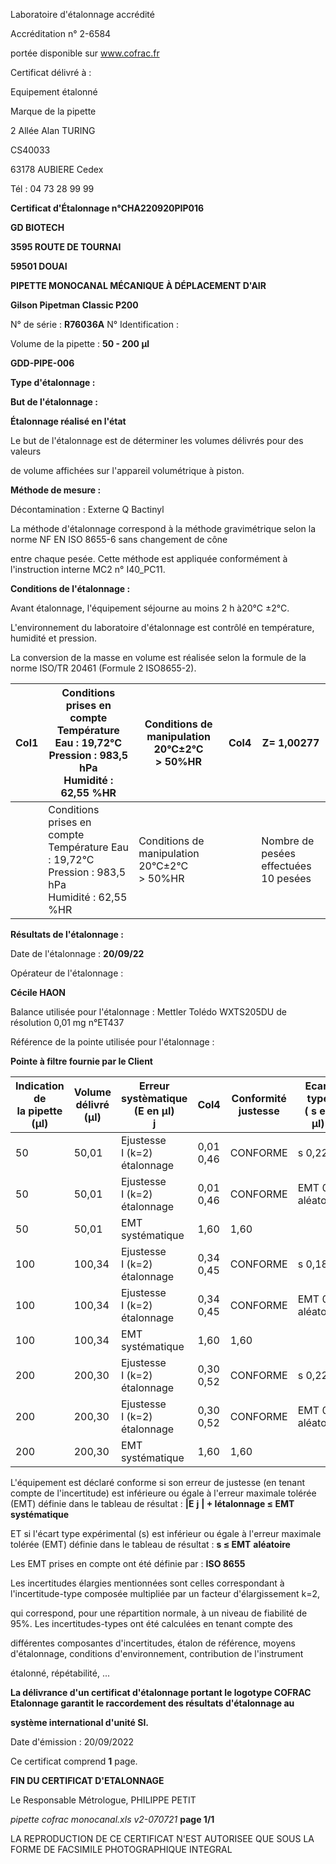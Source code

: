 Laboratoire d'étalonnage accrédité

Accréditation n° 2-6584

portée disponible sur www.cofrac.fr


Certificat délivré à :

Equipement étalonné

Marque de la pipette


2 Allée Alan TURING

CS40033

63178 AUBIERE Cedex

Tél : 04 73 28 99 99

**Certificat d'Étalonnage n°CHA220920PIP016**

**GD BIOTECH**

**3595 ROUTE DE TOURNAI**

**59501 DOUAI**


**PIPETTE MONOCANAL MÉCANIQUE À DÉPLACEMENT D'AIR**

**Gilson Pipetman Classic P200**


N° de série : **R76036A** N° Identification :

Volume de la pipette : **50 - 200 µl**


**GDD-PIPE-006**


**Type d'étalonnage :**

**But de l'étalonnage :**


**Étalonnage réalisé en l'état**

Le but de l'étalonnage est de déterminer les volumes délivrés pour des valeurs


de volume affichées sur l'appareil volumétrique à piston.


**Méthode de mesure :**


Décontamination : Externe Q Bactinyl


La méthode d'étalonnage correspond à la méthode gravimétrique selon la norme NF EN ISO 8655-6 sans changement de cône

entre chaque pesée. Cette méthode est appliquée conformément à l'instruction interne MC2 n° I40_PC11.


**Conditions de l'étalonnage :**


Avant étalonnage, l'équipement séjourne au moins 2 h à20°C ±2°C.


L'environnement du laboratoire d'étalonnage est contrôlé en température, humidité et pression.

La conversion de la masse en volume est réalisée selon la formule de la norme ISO/TR 20461 (Formule 2 ISO8655-2).


|Col1|Conditions prises en compte<br>Température Eau : 19,72°C<br>Pression : 983,5 hPa<br>Humidité : 62,55 %HR|Conditions de manipulation<br>20°C±2°C<br>> 50%HR|Col4|Z= 1,00277|
|---|---|---|---|---|
||Conditions prises en compte<br>Température Eau : 19,72°C<br>Pression : 983,5 hPa<br>Humidité : 62,55 %HR|Conditions de manipulation<br>20°C±2°C<br>> 50%HR||Nombre de pesées<br>effectuées<br>10 pesées|


**Résultats de l'étalonnage :**

Date de l'étalonnage : **20/09/22**


Opérateur de l'étalonnage :


**Cécile HAON**


Balance utilisée pour l'étalonnage : Mettler Tolédo WXTS205DU de résolution 0,01 mg n°ET437


Référence de la pointe utilisée pour l'étalonnage :


**Pointe à filtre fournie par le Client**













|Indication de<br>la pipette (µl)|Volume délivré<br>(µl)|Erreur systèmatique<br>(E en µl)<br>j|Col4|Conformité<br>justesse|Ecart type<br>( s en µl)|Conformité<br>Fidélité|
|---|---|---|---|---|---|---|
|50|50,01|Ejustesse<br>I (k=2)<br>étalonnage|0,01<br>0,46|CONFORME|s 0,22|CONFORME|
|50|50,01|Ejustesse<br>I (k=2)<br>étalonnage|0,01<br>0,46|CONFORME|EMT 0,6<br>aléatoire|EMT 0,6<br>aléatoire|
|50|50,01|EMT<br>systématique|1,60|1,60|||
|100|100,34|Ejustesse<br>I (k=2)<br>étalonnage|0,34<br>0,45|CONFORME|s 0,18|CONFORME|
|100|100,34|Ejustesse<br>I (k=2)<br>étalonnage|0,34<br>0,45|CONFORME|EMT 0,6<br>aléatoire|EMT 0,6<br>aléatoire|
|100|100,34|EMT<br>systématique|1,60|1,60|||
|200|200,30|Ejustesse<br>I (k=2)<br>étalonnage|0,30<br>0,52|CONFORME|s 0,22|CONFORME|
|200|200,30|Ejustesse<br>I (k=2)<br>étalonnage|0,30<br>0,52|CONFORME|EMT 0,6<br>aléatoire|EMT 0,6<br>aléatoire|
|200|200,30|EMT<br>systématique|1,60|1,60|||


L'équipement est déclaré conforme si son erreur de justesse (en tenant compte de l'incertitude) est inférieure ou égale à l'erreur maximale
tolérée (EMT) définie dans le tableau de résultat : **|E** **j** **| + Iétalonnage ≤ EMT** **systématique**

ET si l'écart type expérimental (s) est inférieur ou égale à l'erreur maximale tolérée (EMT) définie dans le tableau de résultat : **s ≤ EMT** **aléatoire**

Les EMT prises en compte ont été définie par : **ISO 8655**

Les incertitudes élargies mentionnées sont celles correspondant à l'incertitude-type composée multipliée par un facteur d'élargissement k=2,

qui correspond, pour une répartition normale, à un niveau de fiabilité de 95%. Les incertitudes-types ont été calculées en tenant compte des

différentes composantes d'incertitudes, étalon de référence, moyens d'étalonnage, conditions d'environnement, contribution de l'instrument

étalonné, répétabilité, ...

**La délivrance d'un certificat d'étalonnage portant le logotype COFRAC Etalonnage garantit le raccordement des résultats d'étalonnage au**

**système international d'unité SI.**


Date d'émission : 20/09/2022

Ce certificat comprend **1** page.

**FIN DU CERTIFICAT D'ETALONNAGE**


Le Responsable Métrologue, PHILIPPE PETIT


_pipette cofrac monocanal.xls v2-070721_ **page 1/1**

LA REPRODUCTION DE CE CERTIFICAT N'EST AUTORISEE QUE SOUS LA FORME DE FACSIMILE PHOTOGRAPHIQUE INTEGRAL

